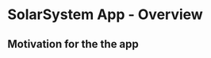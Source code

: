 SolarSystem App - Overview
===========================

Motivation for the the app
--------------------------------------



[planets]: https://solarsystem.nasa.gov/planets/ "Planets"
[moons]: https://solarsystem.nasa.gov/planets/solarsystem/moons "Moons"
[license]: https://github.com/apple/swift/blob/master/LICENSE.txt "License"

